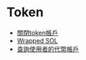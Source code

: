 # Token

* [關閉token帳戶](close-account/main.ts)
* [Wrapped SOL](wrapped-sol/)
* [查詢使用者的代幣帳戶](get-all-token-account-by-owner/main.ts)